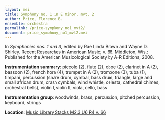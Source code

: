 ```yaml
---
layout: mei
title: Symphony no. 1 in E minor, mvt. 2
author: Price, Florence B.
ensemble: orchestra
permalink: /price-symphony_no1_mvt2/
document: price_symphony_no1_mvt2.mei
---
```


In *Symphonies nos. 1 and 3*, edited by Rae Linda Brown and Wayne D. Shirley. Recent Researches in American Music; v. 66. Middleton, Wis.: Published for the American Musicological Society by A-R Editions, 2008.

**Instrumentation summary**: piccolo (2), flute (2), oboe (2), clarinet in A (2), bassoon (2), french horn (4), trumpet in A (2), trombone (3), tuba (1), timpani, percussion (snare drum, cymbal, bass drum, triangle, large and small african drum, crash cymbals, wind whistle, celesta, cathedral chimes, orchestral bells), violin I, violin II, viola, cello, bass 

**Instrumentation group**: woodwinds, brass, percussion, pitched percussion, keyboard, strings 

**Location**: <a href="https://tufts-primo.hosted.exlibrisgroup.com/permalink/f/bnf7qa/01TUN_ALMA2185941740003851" target="_blank"> Music Library Stacks M2.3.U6 R4 v. 66</a>
